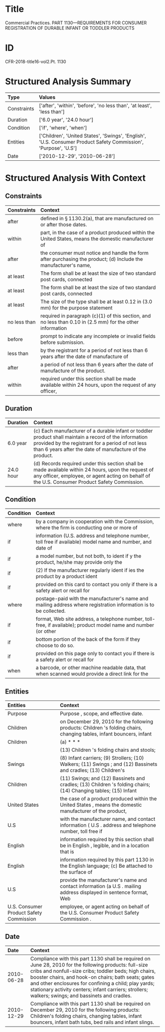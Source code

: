 # Title

 Commercial Practices. PART 1130—REQUIREMENTS FOR CONSUMER REGISTRATION OF DURABLE INFANT OR TODDLER PRODUCTS


# ID

 CFR-2018-title16-vol2.Pt. 1130


# Structured Analysis Summary

| Type        | Values                                                                                                          |
|:------------|:----------------------------------------------------------------------------------------------------------------|
| Constraints | ['after', 'within', 'before', 'no less than', 'at least', 'less than']                                          |
| Duration    | ['6.0 year', '24.0 hour']                                                                                       |
| Condition   | ['if', 'where', 'when']                                                                                         |
| Entities    | ['Children', 'United States', 'Swings', 'English', 'U.S. Consumer Product Safety Commission', 'Purpose', 'U.S'] |
| Date        | ['2010-12-29', '2010-06-28']                                                                                    |


# Structured Analysis With Context

 


## Constraints

| Constraints   | Context                                                                                                         |
|:--------------|:----------------------------------------------------------------------------------------------------------------|
| after         | defined in &#167;&#8201;1130.2(a), that are manufactured on or after  those dates.                              |
| within        | part, in the case of a product produced within the United States, means the domestic manufacturer of            |
| after         | the consumer must notice and handle the form after purchasing the product; (d) Include the manufacturer's name, |
| at least      | The form shall be  at least the size of two standard post cards, connected                                      |
| at least      | The form shall be  at least the size of two standard post cards, connected                                      |
| at least      | The size of the type shall be  at least 0.12 in (3.0 mm) for the purpose statement                              |
| no less than  | required in paragraph (c)(1) of this section, and no less than 0.10 in (2.5 mm) for the other information       |
| before        | prompt to indicate any incomplete or invalid fields before  submission.                                         |
| less than     | by the registrant for a period of not less than 6 years after the date of manufacture of                        |
| after         | a period of not less than 6 years after  the date of manufacture of the product.                                |
| within        | required under this section shall be made available within 24 hours, upon the request of any officer,           |


## Duration

| Duration   | Context                                                                                                                                                                                                                |
|:-----------|:-----------------------------------------------------------------------------------------------------------------------------------------------------------------------------------------------------------------------|
| 6.0 year   | (c) Each manufacturer of a durable infant or toddler product shall maintain a record of the information provided by the registrant for a period of not less than 6 years after the date of manufacture of the product. |
| 24.0 hour  | (d) Records required under this section shall be made available within 24 hours, upon the request of any officer, employee, or agent acting on behalf of the U.S. Consumer Product Safety Commission.                  |


## Condition

| Condition   | Context                                                                                                           |
|:------------|:------------------------------------------------------------------------------------------------------------------|
| where       | by a company in cooperation with the Commission, where the firm is conducting one or more of                      |
| if          | information (U.S. address and telephone number, toll free if available) model name and number, and date of        |
| if          | a model number, but not both, to ident if y the product, he/she may provide only the                              |
| if          | (2) If the manufacturer regularly ident if ies the product by a product ident                                     |
| if          | provided on this card to contact you only if there is a safety alert or recall for                                |
| where       | postage-paid with the manufacturer's name and mailing address where  registration information is to be collected. |
| if          | format, Web site address, a telephone number, toll-free, if available); product model name and number (or other   |
| if          | bottom portion of the back of the form if  they choose to do so.                                                  |
| if          | provided on this page only to contact you if there is a safety alert or recall for                                |
| when        | a barcode, or other machine readable data, that when scanned would provide a direct link for the                  |


## Entities

| Entities                                | Context                                                                                                               |
|:----------------------------------------|:----------------------------------------------------------------------------------------------------------------------|
| Purpose                                 | Purpose , scope, and effective date.                                                                                  |
| Children                                | on December 29, 2010 for the following products: Children 's folding chairs, changing tables, infant bouncers, infant |
| Children                                | (a) * * *                                                                                                             |
|                                         |                   (13)  Children 's folding chairs and stools;                                                        |
| Swings                                  | (8) Infant carriers; (9) Strollers; (10) Walkers; (11) Swings ; and (12) Bassinets and cradles; (13) Children's       |
| Children                                | (11) Swings; and (12) Bassinets and cradles; (13) Children 's folding chairs; (14) Changing tables; (15) Infant       |
| United States                           | the case of a product produced within the United States , means the domestic manufacturer of the product,             |
| U.S                                     | with the manufacturer name, and contact information ( U.S . address and telephone number, toll free if                |
| English                                 | information required by this section shall be in English , legible, and in a location that is                         |
| English                                 | information required by this part 1130 in the English language; (c) Be attached to the surface of                     |
| U.S                                     | provide the manufacturer's name and contact information (a U.S . mailing address displayed in sentence format, Web    |
| U.S. Consumer Product Safety Commission | employee, or agent acting on behalf of the U.S. Consumer Product Safety Commission .                                  |


## Date

| Date       | Context                                                                                                                                                                                                                                                                                                                                                                             |
|:-----------|:------------------------------------------------------------------------------------------------------------------------------------------------------------------------------------------------------------------------------------------------------------------------------------------------------------------------------------------------------------------------------------|
| 2010-06-28 | Compliance with this part 1130 shall be required on June 28, 2010 for the following products: full-size cribs and nonfull-size cribs; toddler beds; high chairs, booster chairs, and hook-on chairs; bath seats; gates and other enclosures for confining a child; play yards; stationary activity centers; infant carriers; strollers; walkers; swings; and bassinets and cradles. |
| 2010-12-29 | Compliance with this part 1130 shall be required on December 29, 2010 for the following products: Children's folding chairs, changing tables, infant bouncers, infant bath tubs, bed rails and infant slings.                                                                                                                                                                       |


